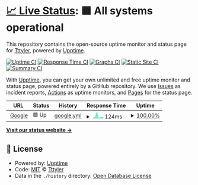 # [📈 Live Status](https://tttylerr.github.io/uptime): <!--live status--> **🟩 All systems operational**

This repository contains the open-source uptime monitor and status page for [Tttyler](www.tylernodes.ml), powered by [Upptime](https://github.com/upptime/upptime).

[![Uptime CI](https://github.com/tttylerr/uptime/workflows/Uptime%20CI/badge.svg)](https://github.com/tttylerr/uptime/actions?query=workflow%3A%22Uptime+CI%22)
[![Response Time CI](https://github.com/tttylerr/uptime/workflows/Response%20Time%20CI/badge.svg)](https://github.com/tttylerr/uptime/actions?query=workflow%3A%22Response+Time+CI%22)
[![Graphs CI](https://github.com/tttylerr/uptime/workflows/Graphs%20CI/badge.svg)](https://github.com/tttylerr/uptime/actions?query=workflow%3A%22Graphs+CI%22)
[![Static Site CI](https://github.com/tttylerr/uptime/workflows/Static%20Site%20CI/badge.svg)](https://github.com/tttylerr/uptime/actions?query=workflow%3A%22Static+Site+CI%22)
[![Summary CI](https://github.com/tttylerr/uptime/workflows/Summary%20CI/badge.svg)](https://github.com/tttylerr/uptime/actions?query=workflow%3A%22Summary+CI%22)

With [Upptime](https://upptime.js.org), you can get your own unlimited and free uptime monitor and status page, powered entirely by a GitHub repository. We use [Issues](https://github.com/tttylerr/uptime/issues) as incident reports, [Actions](https://github.com/tttylerr/uptime/actions) as uptime monitors, and [Pages](https://tttylerr.github.io/uptime) for the status page.

<!--start: status pages-->
<!-- This summary is generated by Upptime (https://github.com/upptime/upptime) -->
<!-- Do not edit this manually, your changes will be overwritten -->
<!-- prettier-ignore -->
| URL | Status | History | Response Time | Uptime |
| --- | ------ | ------- | ------------- | ------ |
| <img alt="" src="https://favicons.githubusercontent.com/www.google.com" height="13"> [Google](https://www.google.com) | 🟩 Up | [google.yml](https://github.com/tttylerr/uptime/commits/HEAD/history/google.yml) | <details><summary><img alt="Response time graph" src="./graphs/google/response-time-week.png" height="20"> 124ms</summary><br><a href="https://tttylerr.github.io/uptime/history/google"><img alt="Response time 104" src="https://img.shields.io/endpoint?url=https%3A%2F%2Fraw.githubusercontent.com%2Ftttylerr%2Fuptime%2FHEAD%2Fapi%2Fgoogle%2Fresponse-time.json"></a><br><a href="https://tttylerr.github.io/uptime/history/google"><img alt="24-hour response time 74" src="https://img.shields.io/endpoint?url=https%3A%2F%2Fraw.githubusercontent.com%2Ftttylerr%2Fuptime%2FHEAD%2Fapi%2Fgoogle%2Fresponse-time-day.json"></a><br><a href="https://tttylerr.github.io/uptime/history/google"><img alt="7-day response time 124" src="https://img.shields.io/endpoint?url=https%3A%2F%2Fraw.githubusercontent.com%2Ftttylerr%2Fuptime%2FHEAD%2Fapi%2Fgoogle%2Fresponse-time-week.json"></a><br><a href="https://tttylerr.github.io/uptime/history/google"><img alt="30-day response time 104" src="https://img.shields.io/endpoint?url=https%3A%2F%2Fraw.githubusercontent.com%2Ftttylerr%2Fuptime%2FHEAD%2Fapi%2Fgoogle%2Fresponse-time-month.json"></a><br><a href="https://tttylerr.github.io/uptime/history/google"><img alt="1-year response time 104" src="https://img.shields.io/endpoint?url=https%3A%2F%2Fraw.githubusercontent.com%2Ftttylerr%2Fuptime%2FHEAD%2Fapi%2Fgoogle%2Fresponse-time-year.json"></a></details> | <details><summary><a href="https://tttylerr.github.io/uptime/history/google">100.00%</a></summary><a href="https://tttylerr.github.io/uptime/history/google"><img alt="All-time uptime 100.00%" src="https://img.shields.io/endpoint?url=https%3A%2F%2Fraw.githubusercontent.com%2Ftttylerr%2Fuptime%2FHEAD%2Fapi%2Fgoogle%2Fuptime.json"></a><br><a href="https://tttylerr.github.io/uptime/history/google"><img alt="24-hour uptime 100.00%" src="https://img.shields.io/endpoint?url=https%3A%2F%2Fraw.githubusercontent.com%2Ftttylerr%2Fuptime%2FHEAD%2Fapi%2Fgoogle%2Fuptime-day.json"></a><br><a href="https://tttylerr.github.io/uptime/history/google"><img alt="7-day uptime 100.00%" src="https://img.shields.io/endpoint?url=https%3A%2F%2Fraw.githubusercontent.com%2Ftttylerr%2Fuptime%2FHEAD%2Fapi%2Fgoogle%2Fuptime-week.json"></a><br><a href="https://tttylerr.github.io/uptime/history/google"><img alt="30-day uptime 100.00%" src="https://img.shields.io/endpoint?url=https%3A%2F%2Fraw.githubusercontent.com%2Ftttylerr%2Fuptime%2FHEAD%2Fapi%2Fgoogle%2Fuptime-month.json"></a><br><a href="https://tttylerr.github.io/uptime/history/google"><img alt="1-year uptime 100.00%" src="https://img.shields.io/endpoint?url=https%3A%2F%2Fraw.githubusercontent.com%2Ftttylerr%2Fuptime%2FHEAD%2Fapi%2Fgoogle%2Fuptime-year.json"></a></details>

<!--end: status pages-->

[**Visit our status website →**](https://tttylerr.github.io/uptime)

## 📄 License

- Powered by: [Upptime](https://github.com/upptime/upptime)
- Code: [MIT](./LICENSE) © [Tttyler](www.tylernodes.ml)
- Data in the `./history` directory: [Open Database License](https://opendatacommons.org/licenses/odbl/1-0/)
